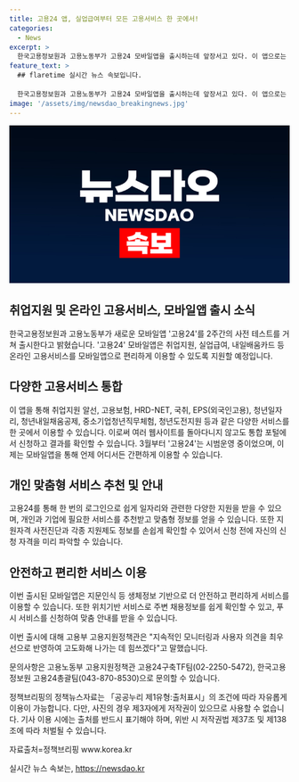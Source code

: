 ```yaml
---
title: 고용24 앱, 실업급여부터 모든 고용서비스 한 곳에서!
categories:
  - News
excerpt: >
  한국고용정보원과 고용노동부가 고용24 모바일앱을 출시하는데 앞장서고 있다. 이 앱으로는 취업지원, 실업급여, 내일배움카드 등의 온라인 고용서비스들을 통합하여 이용할 수 있게 된다. 또한 생체정보인식과 위치기반 서비스를 통해 안전하고 더 편리한 이용이 가능하며, 사용자의 의견을 반영하여 지속적으로 고도화될 예정이다. 이러한 고용24 모바일앱은 한 곳에서 각종 지원제도를 손쉽게 확인할 수 있는 차세대 디지털 고용플랫폼으로, 어디서든 일자리와 관련한 다양한 지원을 받을 수 있는 효율적인 솔루션이다. (글자 수: 206)
feature_text: >
  ## flaretime 실시간 뉴스 속보입니다.

  한국고용정보원과 고용노동부가 고용24 모바일앱을 출시하는데 앞장서고 있다. 이 앱으로는 취업지원, 실업급여, 내일배움카드 등의 온라인 고용서비스들을 통합하여 이용할 수 있게 된다. 또한 생체정보인식과 위치기반 서비스를 통해 안전하고 더 편리한 이용이 가능하며, 사용자의 의견을 반영하여 지속적으로 고도화될 예정이다. 이러한 고용24 모바일앱은 한 곳에서 각종 지원제도를 손쉽게 확인할 수 있는 차세대 디지털 고용플랫폼으로, 어디서든 일자리와 관련한 다양한 지원을 받을 수 있는 효율적인 솔루션이다. (글자 수: 206)
image: '/assets/img/newsdao_breakingnews.jpg'
---
```


<p><img src="/assets/img/newsdao_breakingnews.jpg" alt="flaretime 속보" /></p>

<h2 data-ke-size="size26">취업지원 및 온라인 고용서비스, 모바일앱 출시 소식</h2>

<p data-ke-size="size16">한국고용정보원과 고용노동부가 새로운 모바일앱 '고용24'를 2주간의 사전 테스트를 거쳐 출시한다고 밝혔습니다. '고용24' 모바일앱은 취업지원, 실업급여, 내일배움카드 등 온라인 고용서비스를 모바일앱으로 편리하게 이용할 수 있도록 지원할 예정입니다.</p>

<h2 data-ke-size="size24">다양한 고용서비스 통합</h2>

<p data-ke-size="size16">이 앱을 통해 취업지원 알선, 고용보험, HRD-NET, 국취, EPS(외국인고용), 청년일자리, 청년내일채움공제, 중소기업청년직무체험, 청년도전지원 등과 같은 다양한 서비스를 한 곳에서 이용할 수 있습니다. 이로써 여러 웹사이트를 돌아다니지 않고도 통합 포털에서 신청하고 결과를 확인할 수 있습니다. 3월부터 '고용24'는 시범운영 중이었으며, 이제는 모바일앱을 통해 언제 어디서든 간편하게 이용할 수 있습니다.</p>

<h2 data-ke-size="size24">개인 맞춤형 서비스 추천 및 안내</h2>

<p data-ke-size="size16">고용24를 통해 한 번의 로그인으로 쉽게 일자리와 관련한 다양한 지원을 받을 수 있으며, 개인과 기업에 필요한 서비스를 추천받고 맞춤형 정보를 얻을 수 있습니다. 또한 지원자격 사전진단과 각종 지원제도 정보를 손쉽게 확인할 수 있어서 신청 전에 자신의 신청 자격을 미리 파악할 수 있습니다.</p>

<h2 data-ke-size="size24">안전하고 편리한 서비스 이용</h2>

<p data-ke-size="size16">이번 출시된 모바일앱은 지문인식 등 생체정보 기반으로 더 안전하고 편리하게 서비스를 이용할 수 있습니다. 또한 위치기반 서비스로 주변 채용정보를 쉽게 확인할 수 있고, 푸시 서비스를 신청하여 맞춤 안내를 받을 수 있습니다.</p>

<p data-ke-size="size16">이번 출시에 대해 고용부 고용지원정책관은 "지속적인 모니터링과 사용자 의견을 최우선으로 반영하여 고도화해 나가는 데 힘쓰겠다"고 말했습니다.</p>

<p data-ke-size="size16">문의사항은 고용노동부 고용지원정책관 고용24구축TF팀(02-2250-5472), 한국고용정보원 고용24총괄팀(043-870-8530)으로 문의할 수 있습니다.</p>

<p data-ke-size="size16">정책브리핑의 정책뉴스자료는 「공공누리 제1유형:출처표시」의 조건에 따라 자유롭게 이용이 가능합니다. 다만, 사진의 경우 제3자에게 저작권이 있으므로 사용할 수 없습니다. 기사 이용 시에는 출처를 반드시 표기해야 하며, 위반 시 저작권법 제37조 및 제138조에 따라 처벌될 수 있습니다.</p>

<p data-ke-size="size16">자료출처=정책브리핑 www.korea.kr</p>
실시간 뉴스 속보는, <a href="https://newsdao.kr" rel="dofollow">https://newsdao.kr</a>


